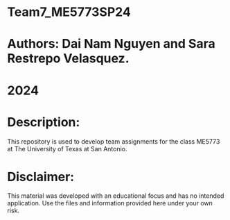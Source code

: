 # Team7_ME5773SP24
# Authors: Dai Nam Nguyen and Sara Restrepo Velasquez. 
# 2024

# Description:
This repository is used to develop team assignments for the class ME5773 at The University of Texas at San Antonio.

# Disclaimer:
This material was developed with an educational focus and has no intended application. Use the files and information provided here under your own risk. 


